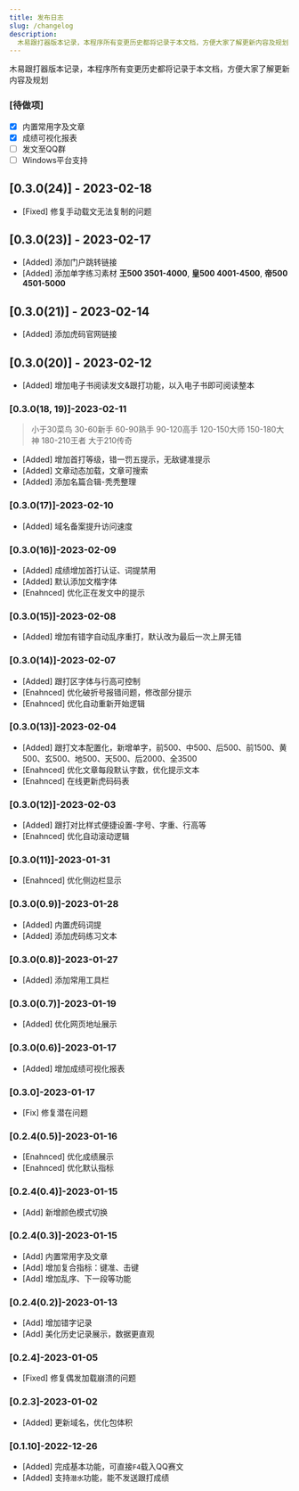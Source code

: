 ```yaml
---
title: 发布日志
slug: /changelog
description:
  木易跟打器版本记录，本程序所有变更历史都将记录于本文档，方便大家了解更新内容及规划
---
```

木易跟打器版本记录，本程序所有变更历史都将记录于本文档，方便大家了解更新内容及规划

### [待做项]
- [x] 内置常用字及文章
- [x] 成绩可视化报表
- [ ] 发文至QQ群
- [ ] Windows平台支持
## [0.3.0(24)] - 2023-02-18
- [Fixed] 修复手动载文无法复制的问题
## [0.3.0(23)] - 2023-02-17
- [Added] 添加门户跳转链接
- [Added] 添加单字练习素材 **王500 3501-4000**, **皇500 4001-4500**, **帝500 4501-5000**
## [0.3.0(21)] - 2023-02-14
- [Added] 添加虎码官网链接
## [0.3.0(20)] - 2023-02-12
- [Added] 增加电子书阅读发文&跟打功能，以入电子书即可阅读整本
### [0.3.0(18, 19)]-2023-02-11
> 小于30菜鸟 30-60新手 60-90熟手 90-120高手 120-150大师 150-180大神 180-210王者 大于210传奇

- [Added] 增加首打等级，错一罚五提示，无敌键准提示
- [Added] 文章动态加载，文章可搜索
- [Added] 添加名篇合辑-秃秃整理

### [0.3.0(17)]-2023-02-10
- [Added] 域名备案提升访问速度
### [0.3.0(16)]-2023-02-09
- [Added] 成绩增加首打认证、词提禁用
- [Added] 默认添加文楷字体
- [Enahnced] 优化正在发文中的提示
### [0.3.0(15)]-2023-02-08
- [Added] 增加有错字自动乱序重打，默认改为最后一次上屏无错
### [0.3.0(14)]-2023-02-07
- [Added] 跟打区字体与行高可控制
- [Enahnced] 优化破折号报错问题，修改部分提示
- [Enahnced] 优化自动重新开始逻辑
### [0.3.0(13)]-2023-02-04
- [Added] 跟打文本配置化，新增单字，前500、中500、后500、前1500、黄500、玄500、地500、天500、后2000、全3500
- [Enahnced] 优化文章每段默认字数，优化提示文本
- [Enahnced] 在线更新虎码码表
### [0.3.0(12)]-2023-02-03
- [Added] 跟打对比样式便捷设置-字号、字重、行高等
- [Enahnced] 优化自动滚动逻辑
### [0.3.0(11)]-2023-01-31
- [Enahnced] 优化侧边栏显示
### [0.3.0(0.9)]-2023-01-28
- [Added] 内置虎码词提
- [Added] 添加虎码练习文本
### [0.3.0(0.8)]-2023-01-27
- [Added] 添加常用工具栏
### [0.3.0(0.7)]-2023-01-19
- [Added] 优化网页地址展示
### [0.3.0(0.6)]-2023-01-17
- [Added] 增加成绩可视化报表
### [0.3.0]-2023-01-17
- [Fix] 修复潜在问题
### [0.2.4(0.5)]-2023-01-16
- [Enahnced] 优化成绩展示
- [Enahnced] 优化默认指标
### [0.2.4(0.4)]-2023-01-15
- [Add] 新增颜色模式切换
### [0.2.4(0.3)]-2023-01-15
- [Add] 内置常用字及文章
- [Add] 增加复合指标：键准、击键
- [Add] 增加乱序、下一段等功能
### [0.2.4(0.2)]-2023-01-13
- [Add] 增加错字记录
- [Add] 美化历史记录展示，数据更直观
### [0.2.4]-2023-01-05
- [Fixed] 修复偶发加载崩溃的问题
### [0.2.3]-2023-01-02
- [Added] 更新域名，优化包体积
### [0.1.10]-2022-12-26
- [Added] 完成基本功能，可直接`F4`载入QQ赛文
- [Added] 支持`潜水`功能，能不发送跟打成绩
